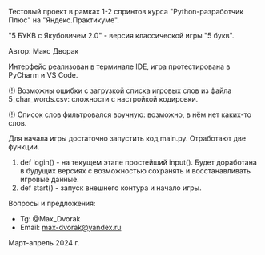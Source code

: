 Тестовый проект в рамках 1-2 спринтов
курса "Python-разработчик Плюс" на "Яндекс.Практикуме".

"5 БУКВ с Якубовичем 2.0" - версия классической игры "5 букв".

Автор: Макс Дворак

Интерфейс реализован в терминале IDE,
игра протестирована в PyCharm и VS Code.

(!) Возможны ошибки с загрузкой списка игровых слов
из файла 5_char_words.csv: сложности с настройкой кодировки.

(!) Список слов фильтровался вручную:
возможно, в нём нет каких-то слов.

Для начала игры достаточно запустить код main.py. Отработают две функции.
1. def login() - на текущем этапе простейший input().
Будет доработана в будущих версиях с возможностью
сохранять и восстанавливать игровые данные.
2. def start() - запуск внешнего контура и начало игры.

Вопросы и предложения:
- Tg: @Max_Dvorak
- Email: max-dvorak@yandex.ru

Март-апрель 2024 г.
